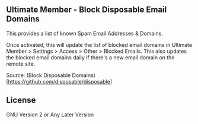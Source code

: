 ## Ultimate Member - Block Disposable Email Domains

This provides a list of known Spam Email Addresses & Domains.

Once activated, this will update the list of blocked email domains in Ultimate Member > Settings > Access > Other > Blocked Emails.
This also updates the blocked email domains daily if there's a new email domain on the remote site.

Source: (Block Disposable Domains)[https://github.com/disposable/disposable]

## License

GNU Version 2 or Any Later Version
